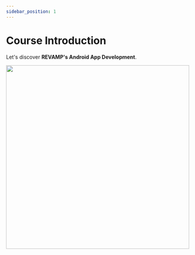```yaml
---
sidebar_position: 1
---
```


# Course Introduction

Let's discover **REVAMP's Android App Development**.

<img src="/img/intro/banner.jpg" width="500"></img>